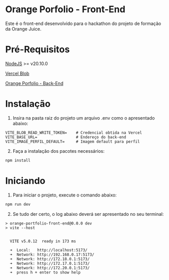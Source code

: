 # Orange Porfolio - Front-End

Este é o front-end desenvolvido para o hackathon do projeto de formação da Orange Juice.

# Pré-Requisitos
[NodeJS](https://nodejs.org/en) >= v20.10.0

[Vercel Blob](https://vercel.com/docs/storage/vercel-blob/using-blob-sdk)

[Orange Porfolio - Back-End](https://github.com/nathalyaleao/orange-portifolio-back-end)

# Instalação

1. Insira na pasta raiz do projeto um arquivo .env como o apresentado abaixo:

```
VITE_BLOB_READ_WRITE_TOKEN=    # Credencial obtida na Vercel
VITE_BASE_URL=                 # Endereço do back-end
VITE_IMAGE_PERFIL_DEFAULT=     # Imagem default para perfil
```

2. Faça a instalação dos pacotes necessários:
```bash
npm install
```

# Iniciando

1. Para iniciar o projeto, execute o comando abaixo:
```bash
npm run dev
```

2. Se tudo der certo, o log abaixo deverá ser apresentado no seu terminal:

```
> orange-portfolio-front-end@0.0.0 dev
> vite --host


  VITE v5.0.12  ready in 173 ms

  ➜  Local:   http://localhost:5173/
  ➜  Network: http://192.168.0.17:5173/
  ➜  Network: http://172.18.0.1:5173/
  ➜  Network: http://172.17.0.1:5173/
  ➜  Network: http://172.20.0.1:5173/
  ➜  press h + enter to show help
```
